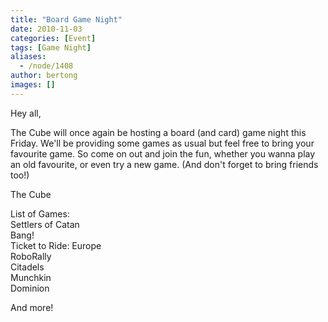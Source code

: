 ```yaml
---
title: "Board Game Night"
date: 2010-11-03
categories: [Event]
tags: [Game Night]
aliases:
  - /node/1408
author: bertong
images: []
---
```


<div class="field field-name-body field-type-text-with-summary field-label-hidden"><div class="field-items"><div class="field-item even"><p>Hey all,</p>
<p>The Cube will once again be hosting a board (and card) game night this Friday. We&apos;ll be providing some games as usual but feel free to bring your favourite game. So come on out and join the fun, whether you wanna play an old favourite, or even try a new game. (And don&apos;t forget to bring friends too!)</p>
<p>The Cube</p>
<p>List of Games:<br>
Settlers of Catan<br>
Bang!<br>
Ticket to Ride: Europe<br>
RoboRally<br>
Citadels<br>
Munchkin<br>
Dominion</p>
<p>And more!</p>
</div></div></div>    <footer>
          </footer>
